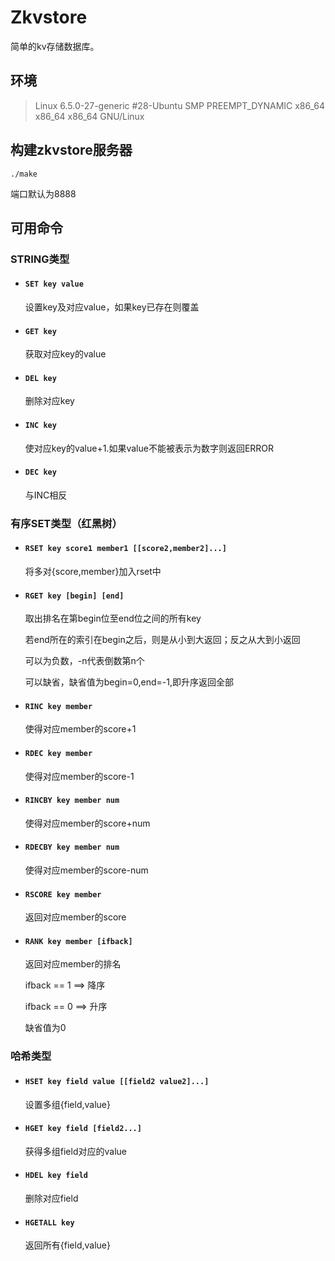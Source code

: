 # Zkvstore
简单的kv存储数据库。

## 环境
> Linux  6.5.0-27-generic #28-Ubuntu SMP PREEMPT_DYNAMIC x86_64 x86_64 x86_64 GNU/Linux

## 构建zkvstore服务器
```
./make 
```
端口默认为8888

## 可用命令
### STRING类型
- #### `SET key value `
    设置key及对应value，如果key已存在则覆盖
- #### `GET key`
    获取对应key的value
- #### `DEL key`
    删除对应key
- #### `INC key`
    使对应key的value+1.如果value不能被表示为数字则返回ERROR
- #### `DEC key`
    与INC相反


### 有序SET类型（红黑树）
- #### `RSET key score1 member1 [[score2,member2]...]`
    将多对{score,member}加入rset中
- #### `RGET key [begin] [end]`
    取出排名在第begin位至end位之间的所有key
     
    若end所在的索引在begin之后，则是从小到大返回；反之从大到小返回

    可以为负数，-n代表倒数第n个

    可以缺省，缺省值为begin=0,end=-1,即升序返回全部
- #### `RINC key member`
    使得对应member的score+1
- #### `RDEC key member`
    使得对应member的score-1

- #### `RINCBY key member num`
    使得对应member的score+num
- #### `RDECBY key member num`
    使得对应member的score-num
- #### `RSCORE key member`
    返回对应member的score
- #### `RANK key member [ifback]`
    返回对应member的排名

    ifback == 1 ==> 降序

    ifback == 0 ==> 升序

    缺省值为0

### 哈希类型
- #### `HSET key field value [[field2 value2]...]`
    设置多组{field,value}

- #### `HGET key field [field2...]`
    获得多组field对应的value

- #### `HDEL key field`
    删除对应field

- #### `HGETALL key`
    返回所有{field,value}



